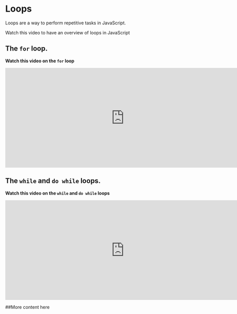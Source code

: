 # Loops

Loops are a way to perform repetitive tasks in JavaScript.

Watch this video to have an overview of loops in JavaScript

## The `for` loop.

<aside>

<strong>

Watch this video on the `for` loop 
</strong>
</aside>
<iframe width="750" height="315" src="https://www.youtube.com/embed/jS4aFq5-91M?start=10631&end=10835" title="YouTube video player" frameborder="0" allow="accelerometer; autoplay; clipboard-write; encrypted-media; gyroscope; picture-in-picture; web-share" allowfullscreen></iframe>


## The `while` and `do while` loops.
<aside>

<strong>

Watch this video on the `while` and `do while` loops
</strong>
</aside>
<iframe width="750" height="315" src="https://www.youtube.com/embed/gTdesbu8nyo" title="YouTube video player" frameborder="0" allow="accelerometer; autoplay; clipboard-write; encrypted-media; gyroscope; picture-in-picture; web-share" allowfullscreen></iframe>

##More content here